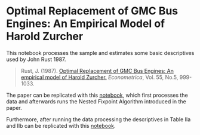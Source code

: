 # Optimal Replacement of GMC Bus Engines: An Empirical Model of Harold Zurcher

This notebook processes the sample and estimates some basic descriptives used by John Rust 1987.
> Rust, J. (1987). [Optimal Replacement of GMC Bus Engines: An empirical model of Harold Zurcher.](https://doi.org/10.2307/1911259) *Econometrica*, Vol. 55, No.5, 999-1033. 


The paper can be replicated with this [notebook](https://github.com/OpenSourceEconomics/ruspy/blob/master/replication/Red%20Buttons.ipynb), which first processes the data and afterwards runs the Nested Fixpoint Algorithm introduced in the paper.

Furthermore, after running the data processing the descriptives in Table IIa and IIb can be replicated with this [notebook](https://github.com/OpenSourceEconomics/ruspy/blob/master/replication/replicate%20descriptives.ipynb).

